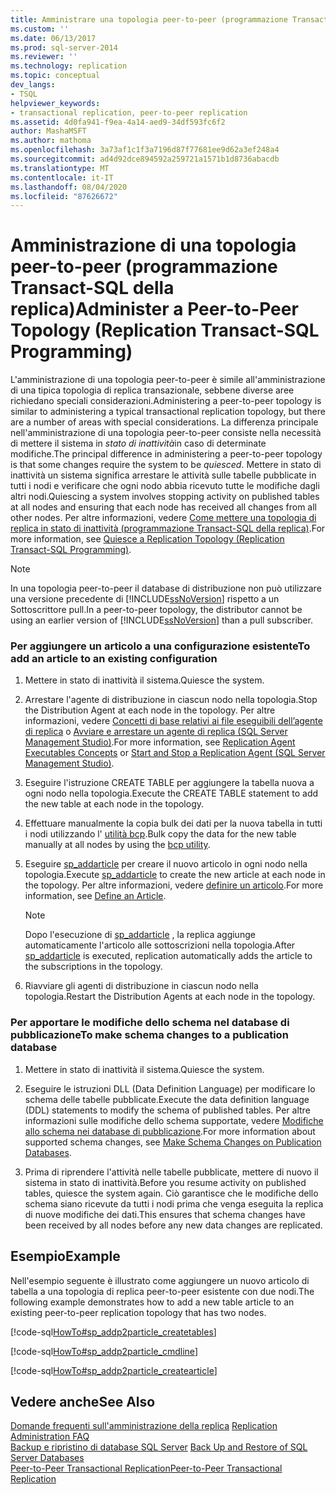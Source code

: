 ```yaml
---
title: Amministrare una topologia peer-to-peer (programmazione Transact-SQL della replica) | Microsoft Docs
ms.custom: ''
ms.date: 06/13/2017
ms.prod: sql-server-2014
ms.reviewer: ''
ms.technology: replication
ms.topic: conceptual
dev_langs:
- TSQL
helpviewer_keywords:
- transactional replication, peer-to-peer replication
ms.assetid: 4d0fa941-f9ea-4a14-aed9-34df593fc6f2
author: MashaMSFT
ms.author: mathoma
ms.openlocfilehash: 3a73af1c1f3a7196d87f77681ee9d62a3ef248a4
ms.sourcegitcommit: ad4d92dce894592a259721a1571b1d8736abacdb
ms.translationtype: MT
ms.contentlocale: it-IT
ms.lasthandoff: 08/04/2020
ms.locfileid: "87626672"
---
```

# <a name="administer-a-peer-to-peer-topology-replication-transact-sql-programming"></a><span data-ttu-id="ff143-102">Amministrazione di una topologia peer-to-peer (programmazione Transact-SQL della replica)</span><span class="sxs-lookup"><span data-stu-id="ff143-102">Administer a Peer-to-Peer Topology (Replication Transact-SQL Programming)</span></span>
  <span data-ttu-id="ff143-103">L'amministrazione di una topologia peer-to-peer è simile all'amministrazione di una tipica topologia di replica transazionale, sebbene diverse aree richiedano speciali considerazioni.</span><span class="sxs-lookup"><span data-stu-id="ff143-103">Administering a peer-to-peer topology is similar to administering a typical transactional replication topology, but there are a number of areas with special considerations.</span></span> <span data-ttu-id="ff143-104">La differenza principale nell'amministrazione di una topologia peer-to-peer consiste nella necessità di mettere il sistema in *stato di inattività*in caso di determinate modifiche.</span><span class="sxs-lookup"><span data-stu-id="ff143-104">The principal difference in administering a peer-to-peer topology is that some changes require the system to be *quiesced*.</span></span> <span data-ttu-id="ff143-105">Mettere in stato di inattività un sistema significa arrestare le attività sulle tabelle pubblicate in tutti i nodi e verificare che ogni nodo abbia ricevuto tutte le modifiche dagli altri nodi.</span><span class="sxs-lookup"><span data-stu-id="ff143-105">Quiescing a system involves stopping activity on published tables at all nodes and ensuring that each node has received all changes from all other nodes.</span></span> <span data-ttu-id="ff143-106">Per altre informazioni, vedere [Come mettere una topologia di replica in stato di inattività &#40;programmazione Transact-SQL della replica&#41;](quiesce-a-replication-topology-replication-transact-sql-programming.md).</span><span class="sxs-lookup"><span data-stu-id="ff143-106">For more information, see [Quiesce a Replication Topology &#40;Replication Transact-SQL Programming&#41;](quiesce-a-replication-topology-replication-transact-sql-programming.md).</span></span>  
  
> [!NOTE]  
>  <span data-ttu-id="ff143-107">In una topologia peer-to-peer il database di distribuzione non può utilizzare una versione precedente di [!INCLUDE[ssNoVersion](../../../includes/ssnoversion-md.md)] rispetto a un Sottoscrittore pull.</span><span class="sxs-lookup"><span data-stu-id="ff143-107">In a peer-to-peer topology, the distributor cannot be using an earlier version of [!INCLUDE[ssNoVersion](../../../includes/ssnoversion-md.md)] than a pull subscriber.</span></span>  
  
### <a name="to-add-an-article-to-an-existing-configuration"></a><span data-ttu-id="ff143-108">Per aggiungere un articolo a una configurazione esistente</span><span class="sxs-lookup"><span data-stu-id="ff143-108">To add an article to an existing configuration</span></span>  
  
1.  <span data-ttu-id="ff143-109">Mettere in stato di inattività il sistema.</span><span class="sxs-lookup"><span data-stu-id="ff143-109">Quiesce the system.</span></span>  
  
2.  <span data-ttu-id="ff143-110">Arrestare l'agente di distribuzione in ciascun nodo nella topologia.</span><span class="sxs-lookup"><span data-stu-id="ff143-110">Stop the Distribution Agent at each node in the topology.</span></span> <span data-ttu-id="ff143-111">Per altre informazioni, vedere [Concetti di base relativi ai file eseguibili dell’agente di replica](../concepts/replication-agent-executables-concepts.md) o [Avviare e arrestare un agente di replica &#40;SQL Server Management Studio&#41;](../agents/start-and-stop-a-replication-agent-sql-server-management-studio.md).</span><span class="sxs-lookup"><span data-stu-id="ff143-111">For more information, see [Replication Agent Executables Concepts](../concepts/replication-agent-executables-concepts.md) or [Start and Stop a Replication Agent &#40;SQL Server Management Studio&#41;](../agents/start-and-stop-a-replication-agent-sql-server-management-studio.md).</span></span>  
  
3.  <span data-ttu-id="ff143-112">Eseguire l'istruzione CREATE TABLE per aggiungere la tabella nuova a ogni nodo nella topologia.</span><span class="sxs-lookup"><span data-stu-id="ff143-112">Execute the CREATE TABLE statement to add the new table at each node in the topology.</span></span>  
  
4.  <span data-ttu-id="ff143-113">Effettuare manualmente la copia bulk dei dati per la nuova tabella in tutti i nodi utilizzando l' [utilità bcp](../../../tools/bcp-utility.md).</span><span class="sxs-lookup"><span data-stu-id="ff143-113">Bulk copy the data for the new table manually at all nodes by using the [bcp utility](../../../tools/bcp-utility.md).</span></span>  
  
5.  <span data-ttu-id="ff143-114">Eseguire [sp_addarticle](/sql/relational-databases/system-stored-procedures/sp-addarticle-transact-sql) per creare il nuovo articolo in ogni nodo nella topologia.</span><span class="sxs-lookup"><span data-stu-id="ff143-114">Execute [sp_addarticle](/sql/relational-databases/system-stored-procedures/sp-addarticle-transact-sql) to create the new article at each node in the topology.</span></span> <span data-ttu-id="ff143-115">Per altre informazioni, vedere [definire un articolo](../publish/define-an-article.md).</span><span class="sxs-lookup"><span data-stu-id="ff143-115">For more information, see [Define an Article](../publish/define-an-article.md).</span></span>  
  
    > [!NOTE]  
    >  <span data-ttu-id="ff143-116">Dopo l'esecuzione di [sp_addarticle](/sql/relational-databases/system-stored-procedures/sp-addarticle-transact-sql) , la replica aggiunge automaticamente l'articolo alle sottoscrizioni nella topologia.</span><span class="sxs-lookup"><span data-stu-id="ff143-116">After [sp_addarticle](/sql/relational-databases/system-stored-procedures/sp-addarticle-transact-sql) is executed, replication automatically adds the article to the subscriptions in the topology.</span></span>  
  
6.  <span data-ttu-id="ff143-117">Riavviare gli agenti di distribuzione in ciascun nodo nella topologia.</span><span class="sxs-lookup"><span data-stu-id="ff143-117">Restart the Distribution Agents at each node in the topology.</span></span>  
  
### <a name="to-make-schema-changes-to-a-publication-database"></a><span data-ttu-id="ff143-118">Per apportare le modifiche dello schema nel database di pubblicazione</span><span class="sxs-lookup"><span data-stu-id="ff143-118">To make schema changes to a publication database</span></span>  
  
1.  <span data-ttu-id="ff143-119">Mettere in stato di inattività il sistema.</span><span class="sxs-lookup"><span data-stu-id="ff143-119">Quiesce the system.</span></span>  
  
2.  <span data-ttu-id="ff143-120">Eseguire le istruzioni DLL (Data Definition Language) per modificare lo schema delle tabelle pubblicate.</span><span class="sxs-lookup"><span data-stu-id="ff143-120">Execute the data definition language (DDL) statements to modify the schema of published tables.</span></span> <span data-ttu-id="ff143-121">Per altre informazioni sulle modifiche dello schema supportate, vedere [Modifiche allo schema nei database di pubblicazione](../publish/make-schema-changes-on-publication-databases.md).</span><span class="sxs-lookup"><span data-stu-id="ff143-121">For more information about supported schema changes, see [Make Schema Changes on Publication Databases](../publish/make-schema-changes-on-publication-databases.md).</span></span>  
  
3.  <span data-ttu-id="ff143-122">Prima di riprendere l'attività nelle tabelle pubblicate, mettere di nuovo il sistema in stato di inattività.</span><span class="sxs-lookup"><span data-stu-id="ff143-122">Before you resume activity on published tables, quiesce the system again.</span></span> <span data-ttu-id="ff143-123">Ciò garantisce che le modifiche dello schema siano ricevute da tutti i nodi prima che venga eseguita la replica di nuove modifiche dei dati.</span><span class="sxs-lookup"><span data-stu-id="ff143-123">This ensures that schema changes have been received by all nodes before any new data changes are replicated.</span></span>  
  
## <a name="example"></a><span data-ttu-id="ff143-124">Esempio</span><span class="sxs-lookup"><span data-stu-id="ff143-124">Example</span></span>  
 <span data-ttu-id="ff143-125">Nell'esempio seguente è illustrato come aggiungere un nuovo articolo di tabella a una topologia di replica peer-to-peer esistente con due nodi.</span><span class="sxs-lookup"><span data-stu-id="ff143-125">The following example demonstrates how to add a new table article to an existing peer-to-peer replication topology that has two nodes.</span></span>  
  
 [!code-sql[HowTo#sp_addp2particle_createtables](../../../snippets/tsql/SQL15/replication/howto/tsql/addp2particle.sql#sp_addp2particle_createtables)]  
  
 [!code-sql[HowTo#sp_addp2particle_cmdline](../../../snippets/tsql/SQL15/replication/howto/tsql/addp2particle.sql#sp_addp2particle_cmdline)]  
  
 [!code-sql[HowTo#sp_addp2particle_createarticle](../../../snippets/tsql/SQL15/replication/howto/tsql/addp2particle.sql#sp_addp2particle_createarticle)]  
  
## <a name="see-also"></a><span data-ttu-id="ff143-126">Vedere anche</span><span class="sxs-lookup"><span data-stu-id="ff143-126">See Also</span></span>  
 <span data-ttu-id="ff143-127">[Domande frequenti sull'amministrazione della replica](frequently-asked-questions-for-replication-administrators.md) </span><span class="sxs-lookup"><span data-stu-id="ff143-127">[Replication Administration FAQ](frequently-asked-questions-for-replication-administrators.md) </span></span>  
 <span data-ttu-id="ff143-128">[Backup e ripristino di database SQL Server](../../backup-restore/back-up-and-restore-of-sql-server-databases.md) </span><span class="sxs-lookup"><span data-stu-id="ff143-128">[Back Up and Restore of SQL Server Databases](../../backup-restore/back-up-and-restore-of-sql-server-databases.md) </span></span>  
 [<span data-ttu-id="ff143-129">Peer-to-Peer Transactional Replication</span><span class="sxs-lookup"><span data-stu-id="ff143-129">Peer-to-Peer Transactional Replication</span></span>](../transactional/peer-to-peer-transactional-replication.md)  
  
  
